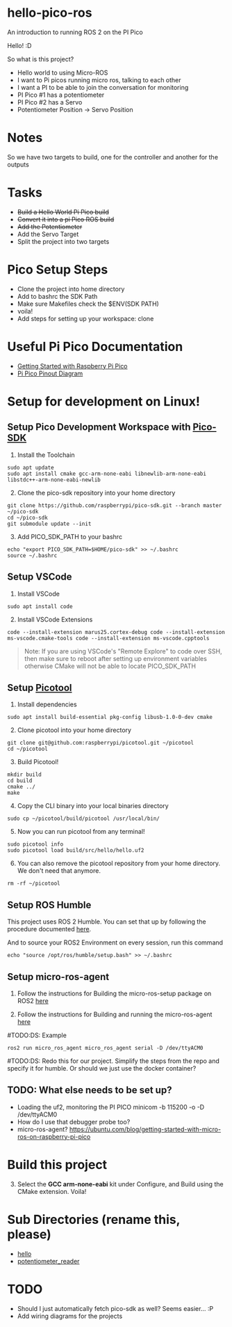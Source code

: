 # hello-pico-ros
An introduction to running ROS 2 on the PI Pico



Hello! :D

So what is this project?
- Hello world to using Micro-ROS
- I want to Pi picos running micro ros, talking to each other
- I want a PI to be able to join the conversation for monitoring
- PI Pico #1 has a potentiometer
- PI Pico #2 has a Servo
- Potentiometer Position -> Servo Position

# Notes
So we have two targets to build, one for the controller and another for the outputs

# Tasks
- ~~Build a Hello World Pi Pico build~~
- ~~Convert it into a pi Pico ROS build~~
- ~~Add the Potentiometer~~
- Add the Servo Target
- Split the project into two targets




# Pico Setup Steps
- Clone the project into home directory
- Add to bashrc the SDK Path
- Make sure Makefiles check the $ENV(SDK PATH)
- voila!
- Add steps for setting up your workspace: clone 



# Useful Pi Pico Documentation

- [Getting Started with Raspberry Pi Pico](https://datasheets.raspberrypi.com/pico/getting-started-with-pico.pdf)
- [Pi Pico Pinout Diagram](https://pico.pinout.xyz/)



# Setup for development on Linux!
## Setup Pico Development Workspace with [Pico-SDK](https://github.com/raspberrypi/pico-sdk)

1. Install the Toolchain

```
sudo apt update
sudo apt install cmake gcc-arm-none-eabi libnewlib-arm-none-eabi libstdc++-arm-none-eabi-newlib
```

2. Clone the pico-sdk repository into your home directory

```
git clone https://github.com/raspberrypi/pico-sdk.git --branch master ~/pico-sdk
cd ~/pico-sdk
git submodule update --init
```

3. Add PICO_SDK_PATH to your bashrc

```
echo "export PICO_SDK_PATH=$HOME/pico-sdk" >> ~/.bashrc
source ~/.bashrc
```



## Setup VSCode

1. Install VSCode

```
sudo apt install code
```

2. Install VSCode Extensions

```
code --install-extension marus25.cortex-debug code --install-extension ms-vscode.cmake-tools code --install-extension ms-vscode.cpptools
```

> Note: If you are using VSCode's "Remote Explore" to code over SSH, then make sure to reboot after setting up environment variables otherwise CMake will not be able to locate PICO_SDK_PATH



## Setup [Picotool](https://github.com/raspberrypi/picotool)

1. Install dependencies

```
sudo apt install build-essential pkg-config libusb-1.0-0-dev cmake
```

2. Clone picotool into your home directory

```
git clone git@github.com:raspberrypi/picotool.git ~/picotool
cd ~/picotool
```

3. Build Picotool!

```
mkdir build
cd build
cmake ../
make
```

4. Copy the CLI binary into your local binaries directory

```
sudo cp ~/picotool/build/picotool /usr/local/bin/
```

5. Now you can run picotool from any terminal!
```
sudo picotool info
sudo picotool load build/src/hello/hello.uf2
```

6. You can also remove the picotool repository from your home directory. We don't need that anymore.

```
rm -rf ~/picotool
```



## Setup ROS Humble

This project uses ROS 2 Humble. You can set that up by following the procedure documented [here](https://docs.ros.org/en/humble/Installation/Ubuntu-Install-Debians.html).

And to source your ROS2 Environment on every session, run this command

```
echo "source /opt/ros/humble/setup.bash" >> ~/.bashrc
```

## Setup micro-ros-agent

1. Follow the instructions for Building the micro-ros-setup package on ROS2 [here](https://github.com/micro-ROS/micro_ros_setup?tab=readme-ov-file#building)

2. Follow the instructions for Building and running the micro-ros-agent [here](https://github.com/micro-ROS/micro_ros_setup?tab=readme-ov-file#building-micro-ros-agent)

#TODO:DS: Example
```
ros2 run micro_ros_agent micro_ros_agent serial -D /dev/ttyACM0
```

#TODO:DS: Redo this for our project. Simplify the steps from the repo and specify it for humble. Or should we just use the docker container?


## TODO: What else needs to be set up?
- Loading the uf2, monitoring the PI PICO minicom -b 115200 -o -D /dev/ttyACM0
- How do I use that debugger probe too?
- micro-ros-agent? https://ubuntu.com/blog/getting-started-with-micro-ros-on-raspberry-pi-pico


# Build this project

3. Select the **GCC arm-none-eabi** kit under Configure, and Build using the CMake extension. Voila!


# Sub Directories (rename this, please)

- [hello](src/hello/hello.md)
- [potentiometer_reader](src/potentiometer_reader/potentiometer_reader.md)

# TODO
- Should I just automatically fetch pico-sdk as well? Seems easier... :P
- Add wiring diagrams for the projects